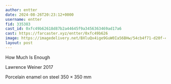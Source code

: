 ```yaml
---
author: entter
date: 2024-08-26T20:23:12+0000
username: entter
fid: 335383
cast_id: 0xfc49b62618d87b2a44645f9a3456363469ad17a6
cast: https://farcaster.xyz/entter/0xfc49b626
image: https://imagedelivery.net/BXluQx4ige9GuW0Ia56BHw/54cb4f71-d20f-4a4c-2c6e-a5f9800dd400/original
layout: post
---
```


How Much Is Enough

Lawrence Weiner 2017

Porcelain enamel on steel 350 × 350 mm

<img src='https://imagedelivery.net/BXluQx4ige9GuW0Ia56BHw/54cb4f71-d20f-4a4c-2c6e-a5f9800dd400/original' alt='' referrerpolicy='no-referrer'/>
